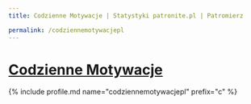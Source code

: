 ```yaml
---
title: Codzienne Motywacje | Statystyki patronite.pl | Patromierz

permalink: /codziennemotywacjepl
---
```


# [Codzienne Motywacje](https://patronite.pl/codziennemotywacjepl)

{% include profile.md name="codziennemotywacjepl" prefix="c" %}

